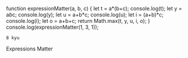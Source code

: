 
function expressionMatter(a, b, c) {
let t = a*(b+c);
    console.log(t);
let y = a*b*c;
     console.log(y);
let u = a+b*c;
     console.log(u);
let i = (a+b)*c;
     console.log(i);
let o = a+b+c;
  return Math.max(t, y, u, i, o);
}
    console.log(expressionMatter(1, 3, 1));
    
    8 kyu
Expressions Matter
